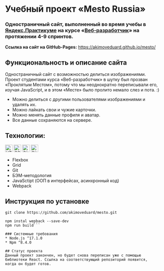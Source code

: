 # Учебный проект «Mesto Russia»

### Одностраничный сайт, выполненный во время учебы в [Яндекс.Практикуме](https://practicum.yandex.ru) на курсе **«[Веб-разработчик](https://practicum.yandex.ru/web/)»** на протяжении 4-9 спринтов.

**Ссылка на сайт на GitHub-Pages:** https://akimoveduard.github.io/mesto/

## Функциональность и описание сайта
Одностраничный сайт с возможностью делиться изображениями. Проект студентами курса «Веб-разработчик» в шутку был прозван «Проклятым Местом», потому что мы неоднократно переписывали его, изучая JavaScript, и в этом «Месте» было пролито немало слез и пота. :)

* Можно делиться с другими пользователями изображениями и удалять их.
* Можно лайкать свои и чужие карточки.
* Можно менять данные профиля и аватар.
* Все данные сохраняются на сервере.

## Технологии:
<p><img src="https://img.shields.io/badge/html5-%23E34F26.svg" height="24" alt="HTML5"> <img src="https://img.shields.io/badge/css3-%231572B6.svg" height="24" alt="CSS3"> <img src="https://img.shields.io/badge/git-%23F05033.svg" height="24" alt="Git"> <img src="https://img.shields.io/badge/github-%23121011.svg" height="24" alt="GitHub"></p>

* Flexbox
* Grid
* Git
* БЭМ-методология
* JavaSctipt (ООП в интерфейсах, асинхронный код)
* Webpack

## Инструкция по установке
`git clone https://github.com/akimoveduard/mesto.git`

```cd mesto
npm instal wepback --save-dev
npm run build```

### Системные требования
* Node.js ^17.1.0
* Npm ^8.4.0

## Статус проекта
Данный проект закончен, но будет снова переписан уже с помощью библиотеки React. Ссылка на соответствующий репозиторий появится, когда он будет готов.
